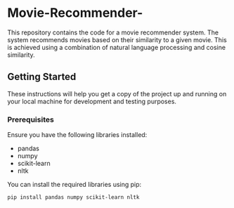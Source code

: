 # Movie-Recommender-
This repository contains the code for a movie recommender system. The system recommends movies based on their similarity to a given movie. This is achieved using a combination of natural language processing and cosine similarity.
## Getting Started
These instructions will help you get a copy of the project up and running on your local machine for development and testing purposes.
### Prerequisites
Ensure you have the following libraries installed:
* pandas
* numpy
* scikit-learn
* nltk

You can install the required libraries using pip:
```
pip install pandas numpy scikit-learn nltk
```


